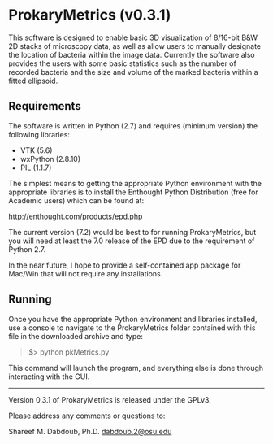 ProkaryMetrics (v0.3.1)
=======================
This software is designed to enable basic 3D visualization of 8/16-bit B&W 
2D stacks of microscopy data, as well as allow users to manually designate the
location of bacteria within the image data. Currently the software also 
provides the users with some basic statistics such as the number of recorded 
bacteria and the size and volume of the marked bacteria within a fitted 
ellipsoid.

Requirements
------------
The software is written in Python (2.7) and requires (minimum version) the 
following libraries:

* VTK (5.6)
* wxPython (2.8.10)
* PIL (1.1.7)

The simplest means to getting the appropriate Python environment with the 
appropriate libraries is to install the Enthought Python Distribution (free 
for Academic users) which can be found at:

http://enthought.com/products/epd.php

The current version (7.2) would be best to for running ProkaryMetrics, 
but you will need at least the 7.0 release of the EPD due to the requirement 
of Python 2.7.

In the near future, I hope to provide a self-contained app package for Mac/Win 
that will not require any installations.

Running
-------
Once you have the appropriate Python environment and libraries installed, use 
a console to navigate to the ProkaryMetrics folder contained with this file in 
the downloaded archive and type:

> $> python pkMetrics.py

This command will launch the program, and everything else is done through 
interacting with the GUI.

- - -
Version 0.3.1 of ProkaryMetrics is released under the GPLv3.

Please address any comments or questions to:

Shareef M. Dabdoub, Ph.D.
dabdoub.2@osu.edu
